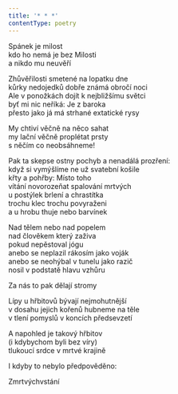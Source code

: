 ```yaml
---
title: '* * *'
contentType: poetry
---
```


<section>

Spánek je milost  
kdo ho nemá je bez Milosti  
a nikdo mu neuvěří

Zhůvěřilosti smetené na lopatku dne  
kůrky nedojedků dobře známá obročí noci  
Ale v ponožkách dojít k nejbližšímu světci  
byť mi nic neříká: Je z baroka  
přesto jako já má strhané extatické rysy

My chtiví věčně na něco sahat  
my lační věčně proplétat prsty  
s něčím co neobsáhneme!

Pak ta skepse ostny pochyb a nenadálá prozření:  
když si vymýšlíme ne už svatební košile  
křty a pohřby: Místo toho  
vítání novorozeňat spalování mrtvých  
u postýlek brlení a chrastítka  
trochu klec trochu povyraženi  
a u hrobu thuje nebo barvínek

Nad tělem nebo nad popelem  
nad člověkem který zaživa  
pokud nepěstoval jógu  
anebo se neplazil rákosím jako voják  
anebo se neohýbal v tunelu jako razič  
nosil v podstatě hlavu vzhůru

Za nás to pak dělají stromy

Lípy u hřbitovů bývají nejmohutnější  
v dosahu jejich kořenů hubneme na těle  
v tlení pomyslů v koncích předsevzetí

A napohled je takový hřbitov  
(i kdybychom byli bez víry)  
tlukoucí srdce v mrtvé krajině

I kdyby to nebylo předpověděno:

Zmrtvýchvstání

</section>
